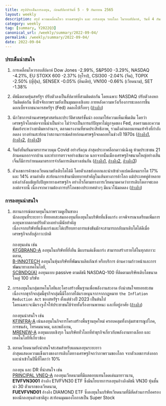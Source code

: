 ```yaml
---
title: สรุปประเด็นการลงทุน, ก่อนสัปดาห์วันที่ 5 - 9 กันยายน 2565
layout: weekly
description: สรุป ความเคลื่อนไหว ทางเศรษฐกิจ และ การลงทุน รอบโลก ในรอบสัปดาห์, วันที่ 4 กันยายน 2565
category: weekly
tag: [summary, Y2022Q3]
canonical_url: /weekly/summary/2022-09-04/
permalink: /weekly/summary/2022-09-04/
date: 2022-09-04
---
```


### ประเด็นน่าสนใจ

1. การเคลื่อนไหวรอบสัปดาห์ Dow Jones -2.99%, S&P500 -3.29%, NASDAQ -4.21%, EU STOXX 600 -2.37% (ยุโรป), CSI300 -2.04% (จีน), TOPIX -2.50% (ญี่ปุ่น), SENSEX -0.05% (อินเดีย), VN100 -0.66% (เวียดนาม), SET -1.38%

2. ดัชนีตลาดหุ้นสหรัฐฯ ปรับตัวลงเป็นสัปดาห์ที่สามติดต่อกัน โดยเฉพาะ NASDAQ ปรับตัวลงหกวันติดต่อกัน ซึ่งปัจจัยภาพรวมยังเป็นมุมมองเชิงลบ ภายหลังความหวังเรื่องการชะลอการขึ้นดอกเบี้ยจากธนาคารสหรัฐฯ (Fed) ลดลงไปเรื่อยๆ 
([อ้างอิง](https://www.cnbc.com/2022/09/01/stock-futures-are-flat-ahead-of-key-august-jobs-report-due-friday.html)) 

3. นักวิชาการด้านเศรษฐศาสตร์และประวัติศาสตร์ชั้นนำ ออกมาให้ความเห็นเพิ่มเติม โดยว่าเศรษฐกิจโลกต่อจากนี้น่าเป็นห่วง ไม่ว่าจะเป็นการแก้ปัญหาไม่ถูกจุดของ Fed, สงครามและความขัดแย้งระหว่างชาติมหาอำนาจ, ตลาดแรงงานที่ขาดประสิทธิภาพ, รวมถึงค่าตอบแทนแท้จริงที่กำลังลดลง บางท่านสะท้อนว่าสถานการณ์คล้ายก่อนเศรษฐกิจถดถอยในช่วงปี 1970s
([อ้างอิง1](https://www.cnbc.com/2022/09/02/joseph-stiglitz-thinks-further-fed-rate-hikes-could-make-inflation-worse.html), 
[อ้างอิง2](https://www.cnbc.com/2022/09/02/1970s-inflation-historian-niall-ferguson-has-a-warning-for-investors.html), 
[อ้างอิง3](https://www.cnbc.com/2022/08/30/steve-hanke-were-going-to-have-one-whopper-of-a-recession-in-2023.html)) 

4. จีนยังยืนยันมาตรการควบคุม Covid อย่างรัดกุม ล่าสุดประกาศล็อกดาวน์เฉิงตู ห้ามประชาชน 21 ล้านคนออกจากบ้าน และทำการตรวจอย่างเข้มงวด นอกจากนั้นเมืองเศรษฐกิจขนาดใหญ่อย่างเสิ่นเจิ้นก็มีการกำหนดมาตรการจำกัดการเดินทางเช่นกัน
([อ้างอิง1](https://www.finnomena.com/the-opportunity/news-update-02-09-2022-2/), 
[อ้างอิง2](https://www.bloomberg.com/news/articles/2022-09-04/china-extends-lockdown-in-areas-of-chengdu-expands-mass-testing), 
[อ้างอิง3](https://www.reuters.com/world/china/shenzhen-districts-locked-down-china-battles-covid-outbreaks-2022-09-03/)) 

5. ตัวเลขการค้าของเวียดนามยังเติบโตได้ดี โดยตัวเลขส่งออกและนำเข้าช่วงแปดเดือนแรกโต 17% และ 14% ตามลำดับ สะท้อนการเข้ามามีบทบาทสำคัญในเส้นทางการค้าโลก แม้ประเทศคู่ค้าหลายแห่งกำลังเผชิญกับปัญหาทางเศรษฐกิจ อย่างไรก็ตามทางการเวียดนามคาดว่าการเติบโตอาจชะลอลงต่อจากนี้ เนื่องจากความต้องการบริโภคของประเทศต่างๆ มีแนวโน้มลดลง
([อ้างอิง](https://e.vnexpress.net/news/business/data-speaks/8-month-trade-surplus-nears-2021-total-4505966.html)) 



### การลงทุนน่าสนใจ

1. สถานการณ์ตลาดทุนในภาพรวมดูเป็นขาลง  
นักลงทุนที่ระยะยาว ที่ทยอยสะสมกองทุนที่ลงทุนในบริษัทที่แข็งแกร่ง อาจพิจารณาเตรียมเพิ่มการลงทุนหากตลาดปรับตัวลงอย่างมีนัยสำคัญ  
เนื่องจากบริษัทที่แข็งแกร่งและได้เปรียบทางการแข่งขันมักจะสามารถกลับมาเติบโตได้ดีเมื่อเศรษฐกิจกลับสู่ภาวะปกติ<br><br>
กองทุนเด่น เช่น  
[KFGBRAND-A](https://www.finnomena.com/fund/KFGBRAND-A) ลงทุนในบริษัทที่ยั่งยืน มีแบรนด์แข็งแกร่ง สามารถสร้างรายได้ในทุกสภาวะตลาด,  
[B-INNOTECH](https://www.finnomena.com/fund/B-INNOTECH) ลงทุนในหุ้นบริษัทที่พัฒนาผลิตภัณฑ์ หรือบริการ ด้านความก้าวหน้าและการพัฒนาทางเทคโนโลยี,  
[SCBNDQ(A)](https://www.finnomena.com/fund/SCBNDQ(A)) ลงทุนแบบ passive ตามดัชนี NASDAQ-100 ที่ติดตามบริษัทเติบโตขนาดใหญ่ 100 บริษัท

2. การลงทุนในกลุ่มเทคโนโลยีและโครงสร้างพื้นฐานเพื่อพลังงานสะอาด ยังน่าสนใจทยอยสะสม  
เนื่องจากธุรกิจกลุ่มนี้ธุรกิจกลุ่มนี้มีโอกาสได้แรงหนุนจากจากกฎหมาย `the Inflation Reduction Act` ของสหรัฐฯ ตั้งแต่ช่วงปี 2023 เป็นต้นไป  
โดยเฉพาะจะมีแรงจูงใจให้ประชาชนใช้จ่ายทั้งเรื่องยานพาหนะ และที่อยู่อาศัย 
([อ้างอิง](https://www.cnbc.com/2022/09/03/inflation-reduction-act-when-to-claim-climate-tax-breaks-rebates.html))<br><br>
กองทุนน่าสนใจ เช่น  
[KFINFRA-A](https://www.finnomena.com/fund/KFINFRA-A) เน้นลงทุนในกิจการโครงสร้างพื้นฐานยุคใหม่ ครอบคลุมทั้งกลุ่มสาธารณูปโภค, การขนส่ง, โทรคมนาคม, และพลังงาน,  
[MRENEW-A](https://www.finnomena.com/fund/MRENEW-A) ลงทุนแบบเชิงรุก ในบริษัททั่วโลกที่ทำธุรกิจเกี่ยวกับพลังงานทางเลือก และเทคโนโลยีที่เกี่ยวข้อง 

3. ตลาดเวียดนามยังน่าสนใจสะสมสำหรับแผนลงทุนระยะยาว  
ล่าสุดแสดงความแข็งแรงของการเติบโตทางเศรษฐกิจกว่าภาพรวมของโลก จากตัวเลขการส่งออกและนำเข้าในปีนี้ที่โตกว่า 10% <br><br>
กองทุน และ DR ที่น่าสนใจ เช่น  
[PRINCIPAL VNEQ-A](https://www.finnomena.com/fund/PRINCIPAL%20VNEQ-A) กองทุนเวียดนามที่มีผลตอบแทนโดดเด่นมายาวนาน,  
**E1VFVN3001** อ้างอิง E1VFVN30 ETF ซึ่งมีนโยบายการลงทุนอ้างอิงดัชนี VN30 หุ้นชั้นนำ 30 ตัวแรกของเวียดนาม,  
**FUEVFVND01** อ้างอิง DIAMOND ETF ซึ่งลงทุนในบริษัทเวียดนามที่มีสัดส่วนการถือครองของนักลงทุนต่างชาติสูง สะท้อนมุมมองโอกาสเป็น Super Stock 